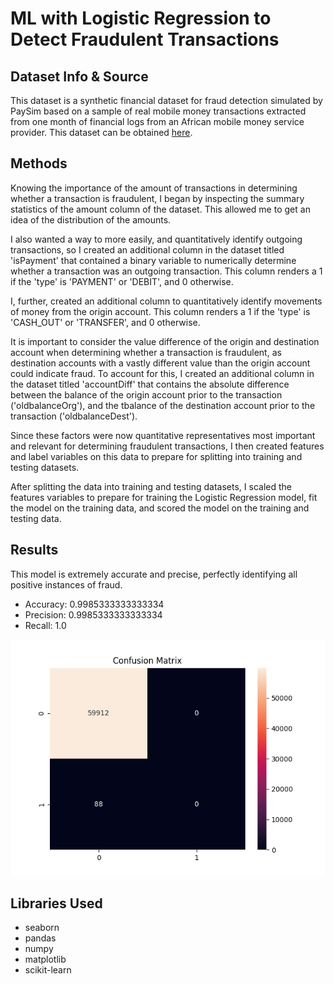 <h1>ML with Logistic Regression to Detect Fraudulent Transactions</h1>
<h2>Dataset Info & Source</h2>
<p>This dataset is a synthetic financial dataset for fraud detection simulated by PaySim based on a sample of real mobile money transactions extracted from one month of financial logs from an African mobile money service provider. This dataset can be obtained <a href='https://www.kaggle.com/datasets/ealaxi/paysim1'>here</a>.</p>

<h2>Methods</h2>
<p>Knowing the importance of the amount of transactions in determining whether a transaction is fraudulent, I began by inspecting the summary statistics of the amount column of the dataset. This allowed me to get an idea of the distribution of the amounts.</p>
<p>I also wanted a way to more easily, and quantitatively identify outgoing transactions, so I created an additional column in the dataset titled 'isPayment' that contained a binary variable to numerically determine whether a transaction was an outgoing transaction. This column renders a 1 if the 'type' is 'PAYMENT' or 'DEBIT', and 0 otherwise.</p>
<p>I, further, created an additional column to quantitatively identify movements of money from the origin account. This column renders a 1 if the 'type' is 'CASH_OUT' or 'TRANSFER', and 0 otherwise.</p>
<p>It is important to consider the value difference of the origin and destination account when determining whether a transaction is fraudulent, as destination accounts with a vastly different value than the origin account could indicate fraud. To account for this, I created an additional column in the dataset titled 'accountDiff' that contains the absolute difference between the balance of the origin account prior to the transaction ('oldbalanceOrg'), and the tbalance of the destination account prior to the transaction ('oldbalanceDest').</p>
<p>Since these factors were now quantitative representatives most important and relevant for determining fraudulent transactions, I then created features and label variables on this data to prepare for splitting into training and testing datasets.</p>
<p>After splitting the data into training and testing datasets, I scaled the features variables to prepare for training the Logistic Regression model, fit the model on the training data, and scored the model on the training and testing data.</p>

<h2>Results</h2>
<p>This model is extremely accurate and precise, perfectly identifying all positive instances of fraud.</p>
<ul>
  <li>Accuracy: 0.9985333333333334</li>
  <li>Precision: 0.9985333333333334</li>
  <li>Recall: 1.0</li>
</ul>
<img src='./fraud_detection/confusion_matrix.png'></img>

<h2>Libraries Used</h2>
<ul>
  <li>seaborn</li>
  <li>pandas</li>
  <li>numpy</li>
  <li>matplotlib</li>
  <li>scikit-learn</li>
</ul>
